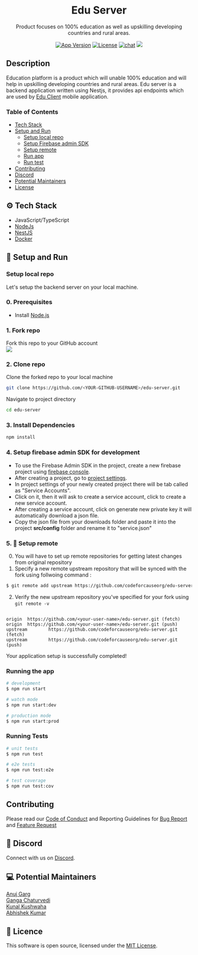 <h1 align="center">
     Edu Server 
</h1>
  <p align="center">Product focuses on 100% education as well as upskilling developing countries and rural areas.</p>
<p align="center">
<a href="https://github.com/codeforcauseorg/edu-server/"><img src="https://img.shields.io/github/package-json/v/codeforcauseorg/edu-server" alt="App Version" /></a>
<a href="LICENSE"><img src="https://img.shields.io/github/license/codeforcauseorg/edu-server" alt="License" /></a>
<a href="https://discord.gg/dydQp2Q">
  <img src="https://img.shields.io/discord/717102560909197493" alt="chat"/></a>
<a href="https://twitter.com/codeforcausein?lang=en"><img src="https://img.shields.io/twitter/follow/codeforcausein.svg?style=social"></a>
</p>

## Description

Education platform is a product which will unable 100% education and will help in upskilling developing countries and rural areas.
Edu server is a backend application written using Nestjs, it provides api endpoints which are used by [Edu Client](https://github.com/codeforcauseorg/edu-client) mobile application.

### Table of Contents
 
- [Tech Stack](#tech-stack)  
- [Setup and Run](#setup-run)  
  - [Setup local repo](#setup-repo)  
  - [Setup Firebase admin SDK](#setup-firebase)  
  - [Setup remote](#setup-remote)  
  - [Run app](#run-app)  
  - [Run test](#run-test) 
- [Contributing](#contributing)   
- [Discord](#discord)   
- [Potential Maintainers](#maintainers) 
- [License](#license)

<a id="tech-stack"></a>
## ⚙️ Tech Stack

* JavaScript/TypeScript
* [NodeJs](https://nodejs.org/en/) 
* [NestJS](https://nestjs.com/)
* [Docker](https://www.docker.com/)

<a id="setup-run"></a>
## 🔨 Setup and Run

<a id="setup-repo"></a>
### Setup local repo
Let's setup the backend server on your local machine.

### 0. Prerequisites
* Install [Node.js](http://nodejs.org)

### 1. Fork repo
Fork this repo to your GitHub account  
![](https://i.ibb.co/bmyFtCg/forkeduserver.png)

### 2. Clone repo
Clone the forked repo to your local machine
```bash
git clone https://github.com/<YOUR-GITHUB-USERNAME>/edu-server.git
```
Navigate to project directory
```bash
cd edu-server
```

### 3. Install Dependencies
```bash
npm install
```

<a id="setup-firebase"></a>
### 4. Setup firebase admin SDK for development

- To use the Firebase Admin SDK in the project, create a new firebase project using [firebase console](https://console.firebase.google.com/).
- After creating a project, go to [project settings](https://console.firebase.google.com/project/_/settings/general/).
- In project settings of your newly created project there will be tab called as "Service Accounts". 
- Click on it, then it will ask to create a service account, click to create a new service account.
- After creating a service account, click on generate new private key it will automatically download a json file.
- Copy the json file from your downloads folder and paste it into the project **src/config** folder and rename it to "service.json"


<a id="setup-remote"></a>
### 5. 📡 Setup remote

0. You will have to set up remote repositories for getting latest changes from original repository
1. Specify a new remote upstream repository that will be synced with the fork using follwoing command :
 ```bash
$ git remote add upstream https://github.com/codeforcauseorg/edu-server.git
```

2. Verify the new upstream repository you've specified for your fork using `git remote -v`
```console

origin  https://github.com/<your-user-name>/edu-server.git (fetch)
origin  https://github.com/<your-user-name>/edu-server.git (push)
upstream        https://github.com/codeforcauseorg/edu-server.git (fetch)
upstream        https://github.com/codeforcauseorg/edu-server.git (push)

```

Your application setup is successfully completed!
<a id="run-app"></a>
### Running the app

```bash
# development
$ npm run start

# watch mode
$ npm run start:dev

# production mode
$ npm run start:prod
```

<a id="run-test"></a>
### Running Tests

```bash
# unit tests
$ npm run test

# e2e tests
$ npm run test:e2e

# test coverage
$ npm run test:cov
```

<a id="contributing"></a>
## Contributing

Please read our [Code of Conduct](./CODE_OF_CONDUCT.md) and Reporting Guidelines for [Bug Report](.github/ISSUE_TEMPLATE/bug_report.md) and [Feature Request](.github/ISSUE_TEMPLATE/feature-request.md) 

<a id="discord"></a>
## 💬 Discord
Connect with us on [Discord](https://discord.gg/dydQp2Q).

<a id="maintainers"></a>
## 💻 Potential Maintainers

[Anuj Garg](https://github.com/KeenWarrior)\
[Ganga Chaturvedi](https://github.com/GangaChatrvedi)\
[Kunal Kushwaha](https://github.com/kunal-kushwaha)\
[Abhishek Kumar](https://github.com/Abhishek-kumar09)

  
<a id="license"></a>
## 📜 Licence
This software is open source, licensed under the [MIT License](LICENSE).
